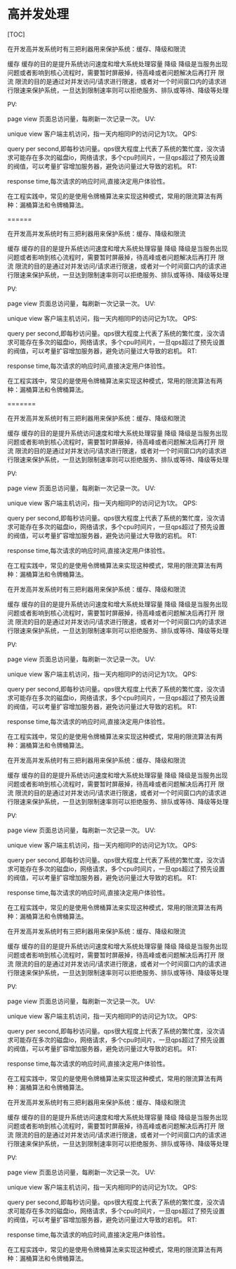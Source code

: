 # 高并发处理
[TOC]




在开发高并发系统时有三把利器用来保护系统：缓存、降级和限流

缓存 缓存的目的是提升系统访问速度和增大系统处理容量
降级 降级是当服务出现问题或者影响到核心流程时，需要暂时屏蔽掉，待高峰或者问题解决后再打开
限流 限流的目的是通过对并发访问/请求进行限速，或者对一个时间窗口内的请求进行限速来保护系统，一旦达到限制速率则可以拒绝服务、排队或等待、降级等处理


PV:

page view 页面总访问量，每刷新一次记录一次。
UV:

unique view 客户端主机访问，指一天内相同IP的访问记为1次。
QPS:

query per second,即每秒访问量。qps很大程度上代表了系统的繁忙度，没次请求可能存在多次的磁盘io，网络请求，多个cpu时间片，一旦qps超过了预先设置的阀值，可以考量扩容增加服务器，避免访问量过大导致的宕机。
RT:

response time,每次请求的响应时间,直接决定用户体验性。


在工程实践中，常见的是使用令牌桶算法来实现这种模式，常用的限流算法有两种：漏桶算法和令牌桶算法。




======


在开发高并发系统时有三把利器用来保护系统：缓存、降级和限流

缓存 缓存的目的是提升系统访问速度和增大系统处理容量
降级 降级是当服务出现问题或者影响到核心流程时，需要暂时屏蔽掉，待高峰或者问题解决后再打开
限流 限流的目的是通过对并发访问/请求进行限速，或者对一个时间窗口内的请求进行限速来保护系统，一旦达到限制速率则可以拒绝服务、排队或等待、降级等处理


PV:

page view 页面总访问量，每刷新一次记录一次。
UV:

unique view 客户端主机访问，指一天内相同IP的访问记为1次。
QPS:

query per second,即每秒访问量。qps很大程度上代表了系统的繁忙度，没次请求可能存在多次的磁盘io，网络请求，多个cpu时间片，一旦qps超过了预先设置的阀值，可以考量扩容增加服务器，避免访问量过大导致的宕机。
RT:

response time,每次请求的响应时间,直接决定用户体验性。


在工程实践中，常见的是使用令牌桶算法来实现这种模式，常用的限流算法有两种：漏桶算法和令牌桶算法。




=======

在开发高并发系统时有三把利器用来保护系统：缓存、降级和限流

缓存 缓存的目的是提升系统访问速度和增大系统处理容量
降级 降级是当服务出现问题或者影响到核心流程时，需要暂时屏蔽掉，待高峰或者问题解决后再打开
限流 限流的目的是通过对并发访问/请求进行限速，或者对一个时间窗口内的请求进行限速来保护系统，一旦达到限制速率则可以拒绝服务、排队或等待、降级等处理


PV:

page view 页面总访问量，每刷新一次记录一次。
UV:

unique view 客户端主机访问，指一天内相同IP的访问记为1次。
QPS:

query per second,即每秒访问量。qps很大程度上代表了系统的繁忙度，没次请求可能存在多次的磁盘io，网络请求，多个cpu时间片，一旦qps超过了预先设置的阀值，可以考量扩容增加服务器，避免访问量过大导致的宕机。
RT:

response time,每次请求的响应时间,直接决定用户体验性。


在工程实践中，常见的是使用令牌桶算法来实现这种模式，常用的限流算法有两种：漏桶算法和令牌桶算法。




在开发高并发系统时有三把利器用来保护系统：缓存、降级和限流

缓存 缓存的目的是提升系统访问速度和增大系统处理容量
降级 降级是当服务出现问题或者影响到核心流程时，需要暂时屏蔽掉，待高峰或者问题解决后再打开
限流 限流的目的是通过对并发访问/请求进行限速，或者对一个时间窗口内的请求进行限速来保护系统，一旦达到限制速率则可以拒绝服务、排队或等待、降级等处理


PV:

page view 页面总访问量，每刷新一次记录一次。
UV:

unique view 客户端主机访问，指一天内相同IP的访问记为1次。
QPS:

query per second,即每秒访问量。qps很大程度上代表了系统的繁忙度，没次请求可能存在多次的磁盘io，网络请求，多个cpu时间片，一旦qps超过了预先设置的阀值，可以考量扩容增加服务器，避免访问量过大导致的宕机。
RT:

response time,每次请求的响应时间,直接决定用户体验性。


在工程实践中，常见的是使用令牌桶算法来实现这种模式，常用的限流算法有两种：漏桶算法和令牌桶算法。

在开发高并发系统时有三把利器用来保护系统：缓存、降级和限流

缓存 缓存的目的是提升系统访问速度和增大系统处理容量
降级 降级是当服务出现问题或者影响到核心流程时，需要暂时屏蔽掉，待高峰或者问题解决后再打开
限流 限流的目的是通过对并发访问/请求进行限速，或者对一个时间窗口内的请求进行限速来保护系统，一旦达到限制速率则可以拒绝服务、排队或等待、降级等处理


PV:

page view 页面总访问量，每刷新一次记录一次。
UV:

unique view 客户端主机访问，指一天内相同IP的访问记为1次。
QPS:

query per second,即每秒访问量。qps很大程度上代表了系统的繁忙度，没次请求可能存在多次的磁盘io，网络请求，多个cpu时间片，一旦qps超过了预先设置的阀值，可以考量扩容增加服务器，避免访问量过大导致的宕机。
RT:

response time,每次请求的响应时间,直接决定用户体验性。


在工程实践中，常见的是使用令牌桶算法来实现这种模式，常用的限流算法有两种：漏桶算法和令牌桶算法。

在开发高并发系统时有三把利器用来保护系统：缓存、降级和限流

缓存 缓存的目的是提升系统访问速度和增大系统处理容量
降级 降级是当服务出现问题或者影响到核心流程时，需要暂时屏蔽掉，待高峰或者问题解决后再打开
限流 限流的目的是通过对并发访问/请求进行限速，或者对一个时间窗口内的请求进行限速来保护系统，一旦达到限制速率则可以拒绝服务、排队或等待、降级等处理


PV:

page view 页面总访问量，每刷新一次记录一次。
UV:

unique view 客户端主机访问，指一天内相同IP的访问记为1次。
QPS:

query per second,即每秒访问量。qps很大程度上代表了系统的繁忙度，没次请求可能存在多次的磁盘io，网络请求，多个cpu时间片，一旦qps超过了预先设置的阀值，可以考量扩容增加服务器，避免访问量过大导致的宕机。
RT:

response time,每次请求的响应时间,直接决定用户体验性。


在工程实践中，常见的是使用令牌桶算法来实现这种模式，常用的限流算法有两种：漏桶算法和令牌桶算法。

在开发高并发系统时有三把利器用来保护系统：缓存、降级和限流

缓存 缓存的目的是提升系统访问速度和增大系统处理容量
降级 降级是当服务出现问题或者影响到核心流程时，需要暂时屏蔽掉，待高峰或者问题解决后再打开
限流 限流的目的是通过对并发访问/请求进行限速，或者对一个时间窗口内的请求进行限速来保护系统，一旦达到限制速率则可以拒绝服务、排队或等待、降级等处理


PV:

page view 页面总访问量，每刷新一次记录一次。
UV:

unique view 客户端主机访问，指一天内相同IP的访问记为1次。
QPS:

query per second,即每秒访问量。qps很大程度上代表了系统的繁忙度，没次请求可能存在多次的磁盘io，网络请求，多个cpu时间片，一旦qps超过了预先设置的阀值，可以考量扩容增加服务器，避免访问量过大导致的宕机。
RT:

response time,每次请求的响应时间,直接决定用户体验性。


在工程实践中，常见的是使用令牌桶算法来实现这种模式，常用的限流算法有两种：漏桶算法和令牌桶算法。